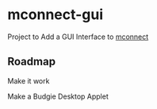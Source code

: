 # mconnect-gui
Project to Add a GUI Interface to [mconnect](https://github.com/bboozzoo/mconnect)

## Roadmap
Make it work 

Make a Budgie Desktop Applet
